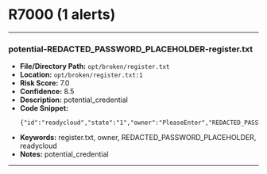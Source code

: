 # R7000 (1 alerts)

---

### potential-REDACTED_PASSWORD_PLACEHOLDER-register.txt

- **File/Directory Path:** `opt/broken/register.txt`
- **Location:** `opt/broken/register.txt:1`
- **Risk Score:** 7.0
- **Confidence:** 8.5
- **Description:** potential_credential
- **Code Snippet:**
  ```
  {"id":"readycloud","state":"1","owner":"PleaseEnter","REDACTED_PASSWORD_PLACEHOLDER":"PleaseEnter"}
  ```
- **Keywords:** register.txt, owner, REDACTED_PASSWORD_PLACEHOLDER, readycloud
- **Notes:** potential_credential

---
